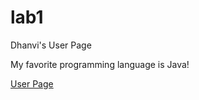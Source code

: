 # lab1

Dhanvi's User Page

My favorite programming language is Java!

[User Page](https://dhanvidesu.github.io/lab1/)

